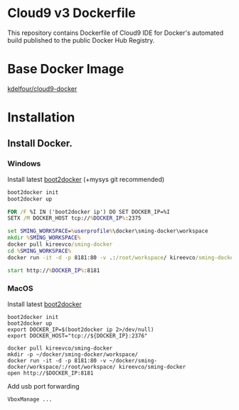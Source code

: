 Cloud9 v3 Dockerfile
=============

This repository contains Dockerfile of Cloud9 IDE for Docker's automated build published to the public Docker Hub Registry.

# Base Docker Image
[kdelfour/cloud9-docker](https://registry.hub.docker.com/u/kdelfour/cloud9-docker/)

# Installation

## Install Docker.

### Windows
Install latest [boot2docker](https://github.com/boot2docker/windows-installer/releases) (+mysys git recommended)
```cmd
boot2docker init
boot2docker up

FOR /F %I IN ('boot2docker ip') DO SET DOCKER_IP=%I
SETX /M DOCKER_HOST tcp://%DOCKER_IP%:2375

set SMING_WORKSPACE=%userprofile%\docker\sming-docker\workspace
mkdir %SMING_WORKSPACE%
docker pull kireevco/sming-docker
cd %SMING_WORKSPACE%
docker run -it -d -p 8181:80 -v .:/root/workspace/ kireevco/sming-docker

start http://%DOCKER_IP%:8181
```

### MacOS
Install latest [boot2docker](https://github.com/boot2docker/osx-installer/releases)
```shell
boot2docker init
boot2docker up
export DOCKER_IP=$(boot2docker ip 2>/dev/null)
export DOCKER_HOST="tcp://${DOCKER_IP}:2376"

docker pull kireevco/sming-docker
mkdir -p ~/docker/sming-docker/workspace/
docker run -it -d -p 8181:80 -v ~/docker/sming-docker/workspace/:/root/workspace/ kireevco/sming-docker
open http://$DOCKER_IP:8181
```

Add usb port forwarding
```
VboxManage ...
```